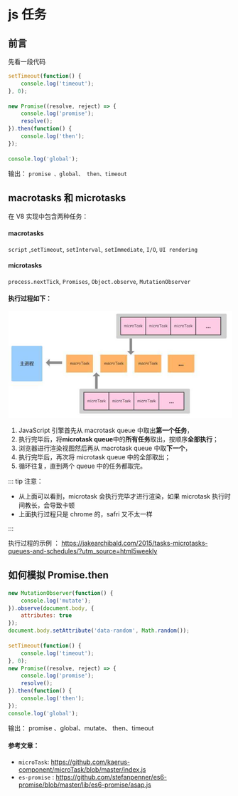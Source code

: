 # js 任务

## 前言

先看一段代码

```javascript
setTimeout(function() {
    console.log('timeout');
}, 0);

new Promise((resolve, reject) => {
    console.log('promise');
    resolve();
}).then(function() {
    console.log('then');
});

console.log('global');
```

输出： `promise 、global、 then、timeout`

## macrotasks 和 microtasks

在 V8 实现中包含两种任务：

#### macrotasks

`script` ,`setTimeout`, `setInterval`, `setImmediate`, `I/O`, `UI rendering`

#### microtasks

`process.nextTick`, `Promises`, `Object.observe`, `MutationObserver`

#### 执行过程如下：

![task](./image/task.jpeg)

1. JavaScript 引擎首先从 macrotask queue 中取出**第一个任务**，
2. 执行完毕后，将**microtask queue**中的**所有任务**取出，按顺序**全部执行**；
3. 浏览器进行渲染视图然后再从 macrotask queue 中取**下一个**，
4. 执行完毕后，再次将 microtask queue 中的全部取出；
5. 循环往复，直到两个 queue 中的任务都取完。

::: tip 注意：

-   从上面可以看到，microtask 会执行完毕才进行渲染，如果 microtask 执行时间教长，会导致卡顿
-   上面执行过程只是 chrome 的，safri 又不太一样

:::

执行过程的示例 ：
https://jakearchibald.com/2015/tasks-microtasks-queues-and-schedules/?utm_source=html5weekly

## 如何模拟 Promise.then

```js
new MutationObserver(function() {
    console.log('mutate');
}).observe(document.body, {
    attributes: true
});
document.body.setAttribute('data-random', Math.random());

setTimeout(function() {
    console.log('timeout');
}, 0);
new Promise((resolve, reject) => {
    console.log('promise');
    resolve();
}).then(function() {
    console.log('then');
});
console.log('global');
```

输出： promise 、global、mutate、 then、timeout

#### 参考文章：

-   `microTask`: https://github.com/kaerus-component/microTask/blob/master/index.js
-   `es-promise` : https://github.com/stefanpenner/es6-promise/blob/master/lib/es6-promise/asap.js
